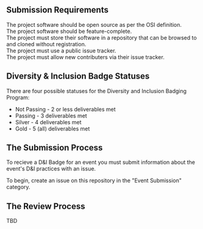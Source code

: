 ## Submission Requirements
  The project software should be open source as per the OSI definition. <br/>
  The project software should be feature-complete. <br/>
  The project must store their software in a repository that can be browsed to and cloned without registration. <br/>
  The project must use a public issue tracker. <br/>
  The project must allow new contributers via their issue tracker. <br/>

## Diversity & Inclusion Badge Statuses
There are four possible statuses for the Diversity and Inclusion Badging Program:

  - Not Passing - 2 or less deliverables met
  - Passing - 3 deliverables met
  - Silver - 4 deliverables met
  - Gold - 5 (all) deliverables met

## The Submission Process
  To recieve a D&I Badge for an event you must submit information about the event's D&I practices with an issue.
   
  To begin, create an issue on this repository in the "Event Submission" category.
  
## The Review Process
  TBD 
